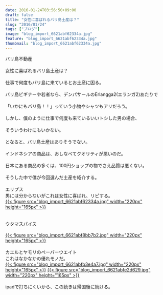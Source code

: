 ```yaml
---
date: 2016-01-24T03:56:50+09:00
draft: false
title: "女性に喜ばれるバリ島土産は？"
slug: "2016/01/24"
tags: ["ブログ"]
image: "blog_import_6621abf62334a.jpg"
feature: "blog_import_6621abf62334a.jpg"
thumbnail: "blog_import_6621abf62334a.jpg"
---
```

バリ島不動産<br/><br/>女性に喜ばれるバリ島土産は？<br/><br/>仕事で何度もバリ島に来ているとお土産に困る。<br/><br/>バリ島ビギナーや若者なら、デンパサールのErlangga2(エランガ2)あたりで<br/><br/>「いかにもバリ島！！」っていう小物やシャツもアリだろう。<br/><br/>しかし、僕のように仕事で何度も来ているいいトシした男の場合、<br/><br/>そういうわけにもいかない。<br/><br/>となると、バリ島土産はありそうでない。<br/><br/>インドネシアの商品は、おしなべてクオリティが悪いのだ。<br/><br/>日本にある商品の多くは、100円ショップの物でさえ品質は悪くない。<br/><br/>そうした中で僕が今回選んだ土産を紹介する。<br/><br/>エリプス<br/>男には分からないがこれは女性に喜ばれ、リピする。<br/><a href="blog_import_6621abf758d97.jpg">{{< figure src="blog_import_6621abf62334a.jpg" width="220px" height="165px" >}}</a><br/><br/><br/>ウタマスパイス<br/><br/><a href="blog_import_6621abfa07bfc.jpg">{{< figure src="blog_import_6621abf8bb7b2.jpg" width="220px" height="165px" >}}</a><br/><br/>カエルとヤモリのペーパーウエイト<br/>これはなかなかの優れモノだ。<br/><a href="blog_import_6621abfc7e2ff.jpg">{{< figure src="blog_import_6621abfb3e4a7.jpg" width="220px" height="165px" >}}</a>  <a href="blog_import_6621abffa0df5.jpg">{{< figure src="blog_import_6621abfe2d629.jpg" width="220px" height="165px" >}}</a><br/><br/>ipadで打ちにくいから、この続きは帰国後に続ける。

